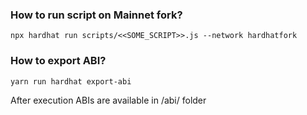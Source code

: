 ### How to run script on Mainnet fork?

`npx hardhat run scripts/<<SOME_SCRIPT>>.js --network hardhatfork`

### How to export ABI?

`yarn run hardhat export-abi`

After execution ABIs are available in /abi/ folder
